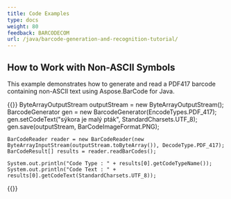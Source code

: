 ```yaml
---
title: Code Examples
type: docs
weight: 80
feedback: BARCODECOM
url: /java/barcode-generation-and-recognition-tutorial/
---
```



## **How to Work with Non-ASCII Symbols**
This example demonstrates how to generate and read a PDF417 barcode containing non-ASCII text using Aspose.BarCode for Java.


{{<highlight java>}}
    ByteArrayOutputStream outputStream = new ByteArrayOutputStream();
    BarcodeGenerator gen = new BarcodeGenerator(EncodeTypes.PDF_417);
    gen.setCodeText("sýkora je malý pták", StandardCharsets.UTF_8);
    gen.save(outputStream, BarCodeImageFormat.PNG);

    BarCodeReader reader = new BarCodeReader(new ByteArrayInputStream(outputStream.toByteArray()), DecodeType.PDF_417);
    BarCodeResult[] results = reader.readBarCodes();

    System.out.println("Code Type : " + results[0].getCodeTypeName());
    System.out.println("Code Text : " + results[0].getCodeText(StandardCharsets.UTF_8));
{{</highlight>}}
